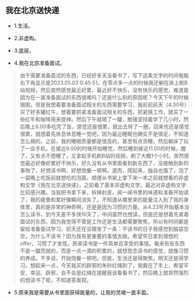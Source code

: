 ## 我在北京送快递

- 1.生活。

- 2.非虚构。

- 3.底层。

- 4.我在北京准备面试。

>由于需要准备面试的东西，已经好多天没看书了，写下这条文字的时间电脑右下角显示是2023.05.03 0:45:51。在零点多一点的时候我还躺在床上刷B站视频，然后突然感觉最近好累，最近好不快乐，没有快乐的感觉，难道是因为在一直准备面试的东西很难吗？还是什么别的原因呢？今天下午的时候很困，但是我想着要准备面试相关的东西需要学习，我前前前天（4.30号）买了好多罐红牛，想着要抓紧准备面试相关的东西，抓紧换工作，就买了一些红牛和咖啡用来提神。然后下午就喝了一罐，勉强坚持着学了几小时，然后晚上6.00多吃完了饭，感觉还是很累，就出去转了一圈，回来也还是感觉很累，就想着先休息休息睡一觉吧，因为最近睡眠也确实不是很足，不知道怎么搞的，之前，我的睡眠质量都是很高的，甚至有点贪睡。然后躺床了玩了一会手机，在接近9.00的时候开始睡觉，然后睡到接近11.00的时候，醒了，又有点不想睡了，又拿起手机刷B站的视频，刷了大概1个小时。突然感觉最近好像好累好不快乐，好久没有从书里面看到新东西了，没接触到新的事物了，好想读书啊，好想饱餐一顿啊。遂而，爬起来，独自也饿了，泡了一袋晚上吃饭前就想吃的泡面，顺便从书架上拿下来一本之前就想看的非虚构文学《我在北京送快递》，之前看了基本非虚构文学，最近对非虚构文学比较感兴趣。当我把书拿下来，拆掉封皮，闻一闻书里的味道和准备开始读了，我的疲惫和累好像瞬间消失了，不知道从哪里来的能量注入到了我的身体里，真的是非常的神奇啊，还是是因为习惯的力量。从4.23号开始基本没怎么读书，到今天差不多快10天了，中间虽然也想读，但是还是想着先紧着面试的东西，因为我觉得不管是工作还是生活都需要聚焦，所以有时间都是留给准备面试学习。前天还在豆瓣发了一条：不读书的日子我感觉到脑袋空空，为什么不读书？因为我有更重要的事情去做。希望早日拿到理想的offer。习惯了才发现，原来读书是一件简单且享受的事情。看来有些东西不是一蹴而就的，而是一点一滴的积累的，就想思念读书的感觉，就像习惯的养成。不多说，开始饱餐一顿吧。但是，生活还是得聚焦，明天还是得学习。想起来一点，今天我买的辟邪的朱砂红绳到了，我戴在了手上，希望平安、幸运、辟邪，会不会是红绳在提醒我该看看书了，然后晚上就突然强烈的想读书了呢，不知道答案捏。

- 5.原来我是需要从书里面获得能量的，让我的灵魂一直丰盈。
